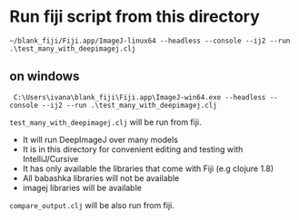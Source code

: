 # Run fiji script from this directory
````
~/blank_fiji/Fiji.app/ImageJ-linux64 --headless --console --ij2 --run .\test_many_with_deepimagej.clj
````
## on windows
````
 C:\Users\ivana\blank_fiji\Fiji.app\ImageJ-win64.exe --headless --console --ij2 --run .\test_many_with_deepimagej.clj
````

`test_many_with_deepimagej.clj` will be run from fiji.
- It will run DeepImageJ over many models 
- It is in this directory for convenient editing and testing with
  IntelliJ/Cursive
- It has only available the libraries that come with Fiji (e.g clojure 1.8)
- All babashka libraries will not be available
- imagej libraries will be available

`compare_output.clj` will be also run from fiji.